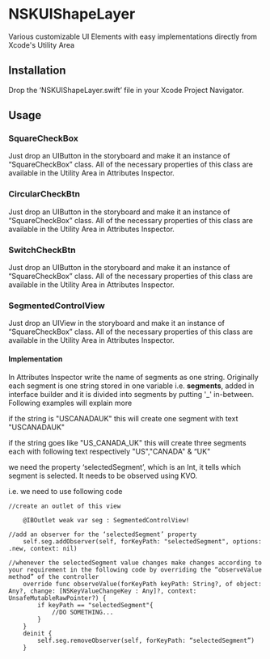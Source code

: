 # NSKUIShapeLayer
Various customizable UI Elements with easy implementations directly from Xcode's Utility Area

## Installation
Drop the ‘NSKUIShapeLayer.swift’ file in your Xcode Project Navigator.

## Usage

### SquareCheckBox
Just drop an UIButton in the storyboard and make it an instance of “SquareCheckBox” class.
All of the necessary properties of this class are available in the Utility Area in Attributes Inspector.



### CircularCheckBtn
Just drop an UIButton in the storyboard and make it an instance of “SquareCheckBox” class.
All of the necessary properties of this class are available in the Utility Area in Attributes Inspector.



### SwitchCheckBtn
Just drop an UIButton in the storyboard and make it an instance of “SquareCheckBox” class.
All of the necessary properties of this class are available in the Utility Area in Attributes Inspector.



### SegmentedControlView
Just drop an UIView in the storyboard and make it an instance of “SquareCheckBox” class.
All of the necessary properties of this class are available in the Utility Area in Attributes Inspector.

#### Implementation


In Attributes Inspector write the name of segments as one string.
Originally each segment is one string stored in one variable i.e. **segments**, added in interface builder and it is divided into segments by putting '_' in-between. Following examples will explain more

if the string is "USCANADAUK"
this will create one segment with text "USCANADAUK"

if the string goes like "US_CANADA_UK"
this will create three segments each with following text respectively "US","CANADA" & “UK"

we need the property ‘selectedSegment’, which is an Int, it tells which segment is selected.
It needs to be observed using KVO.

i.e. we need to use following code
```
//create an outlet of this view

	@IBOutlet weak var seg : SegmentedControlView!

//add an observer for the ‘selectedSegment’ property
	self.seg.addObserver(self, forKeyPath: "selectedSegment", options: .new, context: nil)
      
//whenever the selectedSegment value changes make changes according to your requirement in the following code by overriding the “observeValue method” of the controller
	override func observeValue(forKeyPath keyPath: String?, of object: Any?, change: [NSKeyValueChangeKey : Any]?, context: UnsafeMutableRawPointer?) {
        if keyPath == "selectedSegment"{
            //DO SOMETHING...
        }
    }
	deinit {
		self.seg.removeObserver(self, forKeyPath: “selectedSegment”)
	}
  ```
